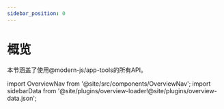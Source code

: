 ```yaml
---
sidebar_position: 0
---
```


# 概览
本节涵盖了使用@modern-js/app-tools的所有API。


import OverviewNav from '@site/src/components/OverviewNav';
import sidebarData from '@site/plugins/overview-loader!@site/plugins/overview-data.json';

<OverviewNav cards={sidebarData.docsSidebars.apisAppSidebar} />

